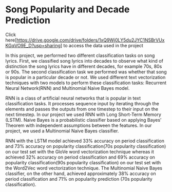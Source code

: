 # Song Popularity and Decade Prediction
 
Click here[https://drive.google.com/drive/folders/1xQ9Wj0LY5du2JYC1NSBrVUxKGqVO9E_D?usp=sharing] to access the data used in the project

In this project, we performed two different classification tasks on song lyrics. First, we classified song lyrics into decades to observe what kind of distinction the song lyrics have in different decades, for example 70s, 80s or 90s. The second classification task we performed was whether that song is popular in a particular decade or not. We used different text vectorization techniques with two models to perform these classification tasks: Recurrent Neural Network(RNN) and Multinomial Naive Bayes model.

RNN is a class of artificial neural networks that is popular in text classification tasks. It
processes sequence input by iterating through the elements and passes the outputs from one timestep to their input on the next timestep. In our project we used RNN with Long Short-Term Memory (LSTM). Naive Bayes is a probabilistic classifier based on applying Bayes’ Theorem with independent assumptions between the features. In our project, we used a Multinomial Naive Bayes classifier.

RNN with the LSTM model achieved 33% accuracy on period classification and 73% accuracy on popularity classification(70s popularity classification) on our test set with the GloVe word vectorization technique whereas it achieved 32% accuracy on period classification and 69% accuracy on popularity classification(90s popularity classification) on our test set with the Word2Vec word vectorization technique. The Multinomial Naive Bayes classifier, on the other hand, achieved approximately 38% accuracy on period classification and 71% on popularity prediction (70s popularity classification).
